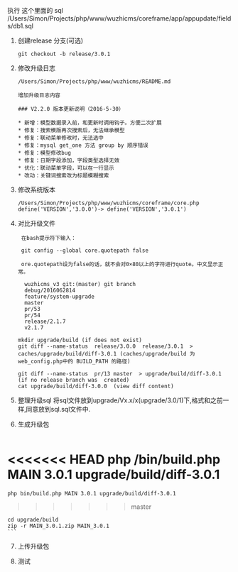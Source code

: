 执行 这个里面的 sql /Users/Simon/Projects/php/www/wuzhicms/coreframe/app/appupdate/fields/db1.sql

1. 创建release 分支(可选)

    ```[sh]
    git checkout -b release/3.0.1
    ```

2. 修改升级日志

    ```[php]
    /Users/Simon/Projects/php/www/wuzhicms/README.md

    增加升级日志内容

    ### V2.2.0 版本更新说明（2016-5-30）

    * 新增：模型数据录入前，和更新时调用钩子。方便二次扩展
    * 修复：搜索模版再次搜索后，无法继承模型
    * 修复：联动菜单修改时，无法选中
    * 修复：mysql get_one 方法 group by 顺序错误
    * 修复：模型修改bug
    * 修复：日期字段添加，字段类型选择无效
    * 优化：联动菜单字段，可以在一行显示
    * 改动：关键词搜索改为标题模糊搜索
    ```

3. 修改系统版本

    ```[php]
    /Users/Simon/Projects/php/www/wuzhicms/coreframe/core.php
    define('VERSION','3.0.0')-> define('VERSION','3.0.1')
    ```
4. 对比升级文件

    ```[sh]
     在bash提示符下输入：

     git config --global core.quotepath false

     ore.quotepath设为false的话，就不会对0×80以上的字符进行quote。中文显示正常。
    ```

    ```[sh]
      wuzhicms_v3 git:(master) git branch
      debug/2016062814
      feature/system-upgrade
      master
      pr/53
      pr/54
      release/2.1.7
      v2.1.7

    mkdir upgrade/build (if does not exist)
    git diff --name-status  release/3.0.0  release/3.0.1  > caches/upgrade/build/diff-3.0.1 (caches/upgrade/build 为web_config.php中的 BUILD_PATH 的路径)

    git diff --name-status  pr/13 master  > upgrade/build/diff-3.0.1  (if no release branch was  created)
    cat upgrade/build/diff-3.0.0  (view diff content)
    ```
5. 整理升级sql
   将sql文件放到upgrade/Vx.x/x(upgrade/3.0/1)下,格式和之前一样,同意放到sql.sql文件中.

6. 生成升级包

    ```[sh]
<<<<<<< HEAD
    php /bin/build.php MAIN 3.0.1 upgrade/build/diff-3.0.1
=======
    php bin/build.php MAIN 3.0.1 upgrade/build/diff-3.0.1
>>>>>>> master

    cd upgrade/build
    zip -r MAIN_3.0.1.zip MAIN_3.0.1
    ```

7. 上传升级包


8.  测试